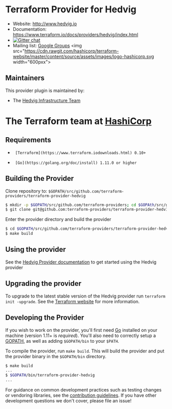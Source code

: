 Terraform Provider for Hedvig
=============================

- Website: http://www.hedvig.io
- Documentation: https://www.terraform.io/docs/providers/hedvig/index.html
- [![Gitter chat](https://badges.gitter.im/hashicorp-terraform/Lobby.png)](https://gitter.im/hashicorp-terraform/Lobby)
- Mailing list: [Google Groups](http://groups.google.com/group/terraform-tool)
<img src="https://cdn.rawgit.com/hashicorp/terraform-website/master/content/source/assets/images/logo-hashicorp.svg width="600pxx">

Maintainers
-----------

This provider plugin is maintained by:

* The [Hedvig Infrastructure Team](https://www.hedvig.io/blog/hedvig-terraform-simplified-apis-for-muliple-providers)
# The Terraform team at [HashiCorp](https://www.hashicorp.com)

Requirements
------------

-      [Terraform](https://www.terraform.iodownloads.html) 0.10+
-      [Go](https://golang.org/doc/install) 1.11.0 or higher

Building the Provider
---------------------

Clone repository to: `$GOPATH/src/github.com/terraform-providers/terraform-provider-hedvig`

```sh
$ mkdir -p $GOPATH/src/github.com/terraform-providers; cd $GOPAth/src/github.com/terraform/providers
$ git clone git@github.com:terraform-providers/terraform-provider-hedvig
```

Enter the provider directory and build the provider

```sh
$ cd $GOPATH/src/github.com/terraform-providers/terraform-provider-hedvig
$ make build
```

Using the provider
-----------------

See the [Hedvig Provider documentation](https://www.terraform.io/docs/providers/hedvig/index.html) to get started using the Hedvig provider

Upgrading the provider
----------------------

To upgrade to the latest stable version of the Hedvig provider run `terraform init -upgrade`. See the [Terraform website](https://www.terraform.io/docs/configuration/providers.html#provider-versions) for more information.

Developing the Provider
----------------------

If you wish to work on the provider, you'll first need [Go](http://www.golang.org) installed on your machine (version 1.11+ is *required*). You'll also need to correctly setup a [GOPATH](http://golang.org/doc/code.html#GOPATH), as well as adding `$GOPATH/bin` to your `$PATH`.

To compile the provider, run `make build`. This will build the provider and put the provider binary in the `$GOPATH/bin` directory.

```sh
$ make build
...
$ $GOPATH/bin/terraform-provider-hedvig
...
```

For guidance on common development practices such as testing changes or vendoring libraries, see the [contribution guidelines](https://github.com/terraform-providers/terraform-provider-google/blob/master/.github/CONTRIBUTING.md). If you have other development questions we don't cover, please file an issue!
